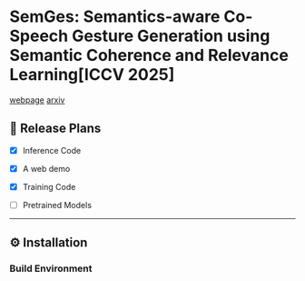 # SemGes: Semantics-aware Co-Speech Gesture Generation using Semantic Coherence and Relevance Learning[ICCV 2025]

[webpage]( https://semgesture.github.io/.)
[arxiv]()

## 🧾 Release Plans

- [x] Inference Code  
- [x] A web demo  
- [x] Training Code  
- [ ] Pretrained Models  


---

## ⚙️ Installation

### Build Environment



